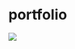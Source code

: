# portfolio

<picture>
  <source srcset="https://ik.imagekit.io/0x17/portfolio/Screenshot_from_2024-08-07_23-03-58_J2DENSml7.png" media="(prefers-color-scheme: dark)" />
  <img src="https://ik.imagekit.io/0x17/portfolio/Screenshot_from_2024-08-07_23-06-14_6VvhNU6bJ.png" />
</picture>

